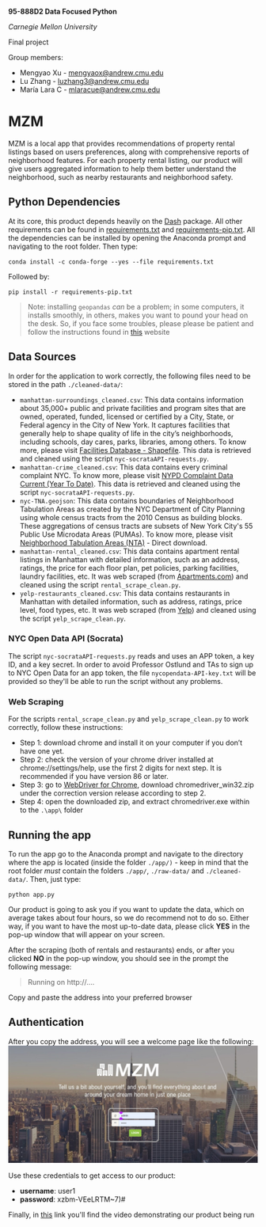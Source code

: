 **95-888D2 Data Focused Python**

*Carnegie Mellon University*

Final project

Group members:

* Mengyao Xu - mengyaox@andrew.cmu.edu
* Lu Zhang - luzhang3@andrew.cmu.edu
* María Lara C - mlaracue@andrew.cmu.edu

# MZM
MZM is a local app that provides recommendations of property rental listings based on users preferences, along with comprehensive reports of neighborhood features. For each property rental listing, our product will give users aggregated information to help them better understand the neighborhood, such as nearby restaurants and neighborhood safety.

## Python Dependencies

At its core, this product depends heavily on the [Dash](https://pypi.org/project/dash/) package. All other requirements can be found in [requirements.txt](https://github.com/mclarac/95888-mzm-project/blob/main/requirements.txt) and [requirements-pip.txt](https://github.com/mclarac/95888-mzm-project/blob/main/requirements-pip.txt). All the dependencies can be installed by opening the Anaconda prompt and navigating to the root folder. Then type:
```
conda install -c conda-forge --yes --file requirements.txt
```

Followed by:
```
pip install -r requirements-pip.txt
```

> Note: installing `geopandas` *can* be a problem; in some computers, it installs smoothly, in others, makes you want to pound your head on the desk. So, if you face some troubles, please please be patient and follow the instructions found in [this](https://geoffboeing.com/2014/09/using-geopandas-windows/) website

## Data Sources
In order for the application to work correctly, the following files need to be stored in the path `./cleaned-data/`:

* `manhattan-surroundings_cleaned.csv`: This data contains information about 35,000+ public and private facilities and program sites that are owned, operated, funded, licensed or certified by a City, State, or Federal agency in the City of New York. It captures facilities that generally help to shape quality of life in the city’s neighborhoods, including schools, day cares, parks, libraries, among others. To know more, please visit [Facilities Database - Shapefile](https://data.cityofnewyork.us/City-Government/Facilities-Database-Shapefile/2fpa-bnsx). This data is retrieved and cleaned using the script `nyc-socrataAPI-requests.py`.
* `manhattan-crime_cleaned.csv`: This data contains every criminal complaint NYC. To know more, please visit [NYPD Complaint Data Current (Year To Date)](https://dev.socrata.com/foundry/data.cityofnewyork.us/5uac-w243). This data is retrieved and cleaned using the script `nyc-socrataAPI-requests.py`.
* `nyc-TNA.geojson`: This data contains boundaries of Neighborhood Tabulation Areas as created by the NYC Department of City Planning using whole census tracts from the 2010 Census as building blocks. These aggregations of census tracts are subsets of New York City's 55 Public Use Microdata Areas (PUMAs). To know more, please visit [Neighborhood Tabulation Areas (NTA)](https://data.cityofnewyork.us/City-Government/Neighborhood-Tabulation-Areas-NTA-/cpf4-rkhq) - Direct download.
* `manhattan-rental_cleaned.csv`: This data contains apartment rental listings in Manhattan with detailed information, such as an address, ratings, the price for each floor plan, pet policies, parking facilities, laundry facilities, etc. It was web scraped (from [Apartments.com](https://www.apartments.com/new-york-ny/)) and cleaned using the script `rental_scrape_clean.py`.
* `yelp-restaurants_cleaned.csv`: This data contains restaurants in Manhattan with detailed information, such as address, ratings, price level, food types, etc. It was web scraped (from [Yelp](https://www.yelp.com)) and cleaned using the script `yelp_scrape_clean.py`.

### NYC Open Data API (Socrata)
The script `nyc-socrataAPI-requests.py` reads and uses an APP token, a key ID, and a key secret. In order to avoid Professor Ostlund and TAs to sign up to NYC Open Data for an app token, the file `nycopendata-API-key.txt` will be provided so they'll be able to run the script without any problems.

### Web Scraping
For the scripts `rental_scrape_clean.py` and `yelp_scrape_clean.py` to work correctly, follow these instructions:

* Step 1: download chrome and install it on your computer if you don’t have one yet. 
* Step 2: check the version of your chrome driver installed at chrome://settings/help, use the first 2 digits for next step. It is recommended if you have version 86 or later.
* Step 3: go to [WebDriver for Chrome](https://chromedriver.chromium.org/downloads), download chromedriver_win32.zip under the correction version release according to step 2. 
* Step 4: open the downloaded zip, and extract chromedriver.exe within to the `.\app\` folder

## Running the app
To run the app go to the Anaconda prompt and navigate to the directory where the app is located (inside the folder `./app/)` - keep in mind that the root folder *must* contain the folders `./app/`, `./raw-data/` and `./cleaned-data/`. Then, just type:
```
python app.py
```

Our product is going to ask you if you want to update the data, which on average takes about four hours, so we do recommend not to do so. Either way, if you want to have the most up-to-date data, please click **YES** in the pop-up window that will appear on your screen.

After the scraping (both of rentals and restaurants) ends, or after you clicked **NO** in the pop-up window, you should see in the prompt the following message:

> Running on http://....

Copy and paste the address into your preferred browser

## Authentication
After you copy the address, you will see a welcome page like the following:![welcome-page](https://github.com/mclarac/95888-mzm-project/blob/main/welcome-page.png?raw=true)

Use these credentials to get access to our product:
* **username**: user1
* **password**: xzbm-VEeLRTM~7)#

Finally, in [this](https://youtu.be/14XD5K5GKOo) link you'll find the video demonstrating our product being run
